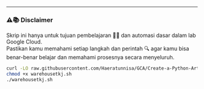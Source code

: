 ---
### ⚠️📚 Disclaimer

Skrip ini hanya untuk tujuan pembelajaran 🧑‍🎓 dan automasi dasar dalam lab Google Cloud.  
Pastikan kamu memahami setiap langkah dan perintah 🔍 agar kamu bisa benar-benar belajar dan memahami prosesnya secara menyeluruh.

```bash
curl -LO raw.githubusercontent.com/Haeratunnisa/GCA/Create-a-Python-Artifact-Registry-and-Upload-Code/main/warehousetkj.sh
chmod +x warehousetkj.sh
./warehousetkj.sh

